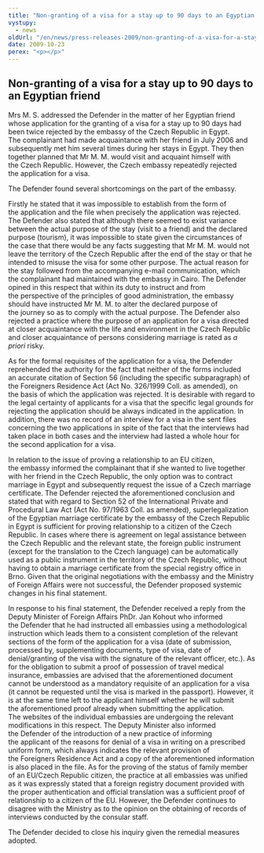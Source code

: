 ```yaml
---
title: "Non-granting of a visa for a stay up to 90 days to an Egyptian friend"
vystupy:
  - news
oldUrl: "/en/news/press-releases-2009/non-granting-of-a-visa-for-a-stay-up-to-90-days-to-an-egyptian-friend/"
date: 2009-10-23
perex: "<p></p>"
---
```


<!-- imported from the old website -->

<h2 style="TEXT-INDENT: 0pt; TEXT-DECORATION: none" class="Nadpis1">Non-granting of a visa for a stay up to 90 days to an Egyptian friend</h2><p class="Normln" style="TEXT-INDENT: 0pt">Mrs M. S. addressed the Defender in the matter of her Egyptian friend whose application for the granting of a visa for a stay up to 90 days had been twice rejected by the embassy of the Czech Republic in Egypt. The complainant had made acquaintance with her friend in July 2006 and subsequently met him several times during her stays in Egypt. They then together planned that Mr M. M. would visit and acquaint himself with the Czech Republic. However, the Czech embassy repeatedly rejected the application for a visa.</p><p class="Normln" style="TEXT-INDENT: 0pt">The Defender found several shortcomings on the part of the embassy.</p><p class="Normln" style="TEXT-INDENT: 0pt">Firstly he stated that it was impossible to establish from the form of the application and the file when precisely the application was rejected. The Defender also stated that although there seemed to exist variance between the actual purpose of the stay (visit to a friend) and the declared purpose (tourism), it was impossible to state given the circumstances of the case that there would be any facts suggesting that Mr M. M. would not leave the territory of the Czech Republic after the end of the stay or that he intended to misuse the visa for some other purpose. The actual reason for the stay followed from the accompanying e-mail communication, which the complainant had maintained with the embassy in Cairo. The Defender opined in this respect that within its duty to instruct and from the perspective of the principles of good administration, the embassy should have instructed Mr M. M. to alter the declared purpose of the journey so as to comply with the actual purpose. The Defender also rejected a practice where the purpose of an application for a visa directed at closer acquaintance with the life and environment in the Czech Republic and closer acquaintance of persons considering marriage is rated as <span style="FONT-STYLE: italic">a priori </span>risky.</p><p class="Normln" style="TEXT-INDENT: 0pt">As for the formal requisites of the application for a visa, the Defender reprehended the authority for the fact that neither of the forms included an accurate citation of Section 56 (including the specific subparagraph) of the Foreigners Residence Act (Act No. 326/1999 Coll. as amended), on the basis of which the application was rejected. It is desirable with regard to the legal certainty of applicants for a visa that the specific legal grounds for rejecting the application should be always indicated in the application. In addition, there was no record of an interview for a visa in the sent files concerning the two applications in spite of the fact that the interviews had taken place in both cases and the interview had lasted a whole hour for the second application for a visa.</p><p class="Normln" style="TEXT-INDENT: 0pt">In relation to the issue of proving a relationship to an EU citizen, the embassy informed the complainant that if she wanted to live together with her friend in the Czech Republic, the only option was to contract marriage in Egypt and subsequently request the issue of a Czech marriage certificate. The Defender rejected the aforementioned conclusion and stated that with regard to Section 52 of the International Private and Procedural Law Act (Act No. 97/1963 Coll. as amended), superlegalization of the Egyptian marriage certificate by the embassy of the Czech Republic in Egypt is sufficient for proving relationship to a citizen of the Czech Republic. In cases where there is agreement on legal assistance between the Czech Republic and the relevant state, the foreign public instrument (except for the translation to the Czech language) can be automatically used as a public instrument in the territory of the Czech Republic, without having to obtain a marriage certificate from the special registry office in Brno. Given that the original negotiations with the embassy and the Ministry of Foreign Affairs were not successful, the Defender proposed systemic changes in his final statement.</p><p class="Normln" style="TEXT-INDENT: 0pt">In response to his final statement, the Defender received a reply from the Deputy Minister of Foreign Affairs PhDr. Jan Kohout who informed the Defender that he had instructed all embassies using a methodological instruction which leads them to a consistent completion of the relevant sections of the form of the application for a visa (date of submission, processed by, supplementing documents, type of visa, date of denial/granting of the visa with the signature of the relevant officer, etc.). As for the obligation to submit a proof of possession of travel medical insurance, embassies are advised that the aforementioned document cannot be understood as a mandatory requisite of an application for a visa (it cannot be requested until the visa is marked in the passport)<span style="FONT-STYLE: italic">. </span>However, it is at the same time left to the applicant himself whether he will submit the aforementioned proof already when submitting the application. The websites of the individual embassies are undergoing the relevant modifications in this respect. The Deputy Minister also informed the Defender of the introduction of a new practice of informing the applicant of the reasons for denial of a visa in writing on a prescribed uniform form, which always indicates the relevant provision of the Foreigners Residence Act and a copy of the aforementioned information is also placed in the file. As for the proving of the status of family member of an EU/Czech Republic citizen, the practice at all embassies was unified as it was expressly stated that a foreign registry document provided with the proper authentication and official translation was a sufficient proof of relationship to a citizen of the EU. However, the Defender continues to disagree with the Ministry as to the opinion on the obtaining of records of interviews conducted by the consular staff.</p><p class="Normln" style="TEXT-INDENT: 0pt">The Defender decided to close his inquiry given the remedial measures adopted.</p>

